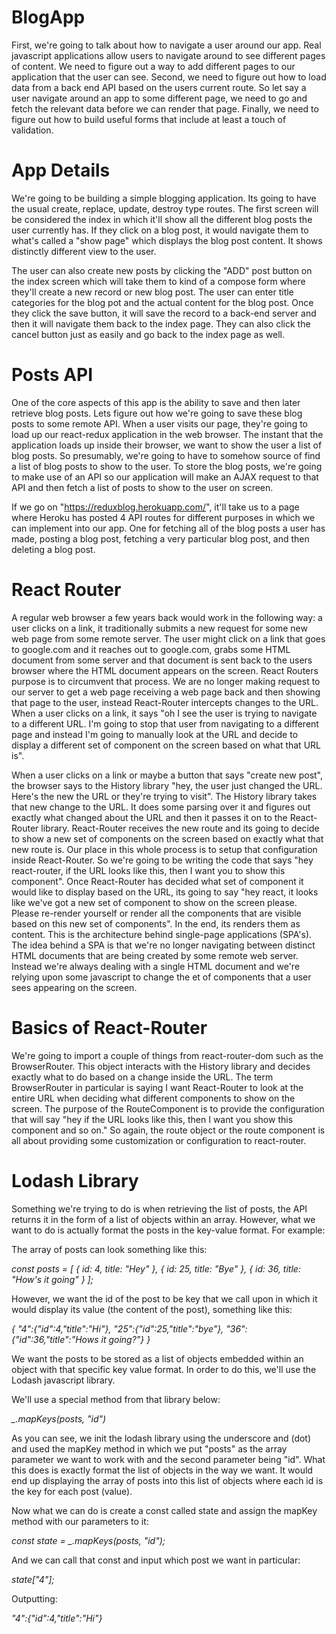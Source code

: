 # BlogApp

First, we're going to talk about how to navigate a user around our app. Real javascript applications allow users to navigate around to see different pages of content. We need to figure out a way to add different pages to our application that the user can see. Second,  we need to figure out how to load data from a back end API based on the users current route. So let say a user navigate around an app to some different page, we need to go and fetch the relevant data before we can render that page. Finally, we need to figure out how to build useful forms that include at least a touch of validation.

# App Details

We're going to be building a simple blogging application. Its going to have the usual create, replace, update, destroy type routes. The first screen will be considered the index in which it'll show all the different blog posts the user currently has. If they click on a blog post, it would navigate them to what's called a "show page" which displays the blog post content. It shows distinctly different view to the user.

The user can also create new posts by clicking the "ADD" post button on the index screen which will take them to kind of a compose form where they'll create a new record or new blog post. The user can enter title categories for the blog pot and the actual content for the blog post. Once they click the save button, it will save the record to a back-end server and then it will navigate them back to the index page. They can also click the cancel button just as easily and go back to the index page as well.

# Posts API

One of the core aspects of this app is the ability to save and then later retrieve blog posts. Lets figure out how we're going to save these blog posts to some remote API. When a user visits our page, they're going to load up our react-redux application in the web browser. The instant that the application loads up inside their browser, we want to show the user a list of blog posts. So presumably, we're going to have to somehow source of find a list of blog posts to show to the user. To store the blog posts, we're going to make use of an API so our application will make an AJAX request to that API and then fetch a list of posts to show to the user on screen.

If we go on "https://reduxblog.herokuapp.com/", it'll take us to a page where Heroku has posted 4 API routes for different purposes in which we can implement into our app. One for fetching all of the blog posts a user has made, posting a blog post, fetching a very particular blog post, and then deleting a blog post.

# React Router

A regular web browser a few years back would work in the following way: a user clicks on a link, it traditionally submits a new request for some new web page from some remote server. The user might click on a link that goes to google.com and it reaches out to google.com, grabs some HTML document from some server and that document is sent back to the users browser where the HTML document appears on the screen. React Routers purpose is to circumvent that process. We are no longer making request to our server to get a web page receiving a web page back and then showing that page to the user, instead React-Router intercepts changes to the URL. When a user clicks on a link, it says "oh I see the user is trying to navigate to a different URL. I'm going to stop that user from navigating to a different page and instead I'm going to manually look at the URL and decide to display a different set of component on the screen based on what that URL is".

When a user clicks on a link or maybe a button that says "create new post", the browser says to the History library "hey, the user just changed the URL. Here's the new the URL or they're trying to visit". The History library takes that new change to the URL. It does some parsing over it and figures out exactly what changed about the URL and then it passes it on to the React-Router library. React-Router receives the new route and its going to decide to show a new set of components on the screen based on exactly what that new route is. Our place in this whole process is to setup that configuration inside React-Router. So we're going to be writing the code that says "hey react-router, if the URL looks like this, then I want you to show this component". Once React-Router has decided what set of component it would like to display based on the URL, its going to say "hey react, it looks like we've got a new set of component to show on the screen please. Please re-render yourself or render all the components that are visible based on this new set of components". In the end, its renders them as content. This is the architecture behind single-page applications (SPA's). The idea behind a SPA is that we're no longer navigating between distinct HTML documents that are being created by some remote web server. Instead we're always dealing with a single HTML document and we're relying upon some javascript to change the et of components that a user sees appearing on the screen.

# Basics of React-Router

We're going to import a couple of things from react-router-dom such as the BrowserRouter. This object interacts with the History library and decides exactly what to do based on a change inside the URL. The term BrowserRouter in particular is saying I want React-Router to look at the entire URL when deciding what different components to show on the screen. The purpose of the RouteComponent is to provide the configuration that will say "hey if the URL looks like this, then I want you show this component and so on." So again, the route object or the route component is all about providing some customization or configuration to react-router.

# Lodash Library

Something we're trying to do is when retrieving the list of posts, the API returns it in the form of a list of objects within an array. However, what we want to do is actually format the posts in the key-value format. For example:

The array of posts can look something like this:

  *const posts = [
    { id: 4, title: "Hey" },
    { id: 25, title: "Bye" },
    { id: 36, title: "How's it going" }
  ];*

However, we want the id of the post to be key that we call upon in which it would display its value (the content of the post), something like this:

  *{
    "4":{"id":4,"title":"Hi"},
    "25":{"id":25,"title":"bye"},
    "36":{"id":36,"title":"Hows it going?"}
   }*

We want the posts to be stored as a list of objects embedded within an object with that specific key value format. In order to do this, we'll use the Lodash javascript library.

We'll use a special method from that library below:

   *_.mapKeys(posts, "id")*

As you can see, we init the lodash library using the underscore and (dot) and used the mapKey method in which we put "posts" as the array parameter we want to work with and the second parameter being "id". What this does is exactly format the list of objects in the way we want. It would end up displaying the array of posts into this list of objects where each id is the key for each post (value).

Now what we can do is create a const called state and assign the mapKey method with our parameters to it:

  *const state = _.mapKeys(posts, "id");*

And we can call that const and input which post we want in particular:

  *state["4"];*

Outputting:

  *"4":{"id":4,"title":"Hi"}*

